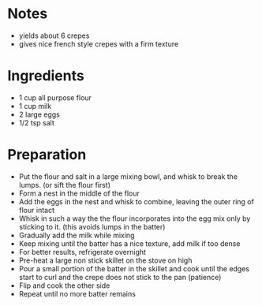 # Notes
- yields about 6 crepes
- gives nice french style crepes with a firm texture


# Ingredients

- 1 cup all purpose flour
- 1 cup milk
- 2 large eggs
- 1/2 tsp salt


# Preparation

- Put the flour and salt in a large mixing bowl, and whisk to break the lumps.
	(or sift the flour first)
- Form a nest in the middle of the flour
- Add the eggs in the nest and whisk to combine, leaving the outer ring of flour intact
- Whisk in such a way the the flour incorporates into the egg mix only by sticking to it.
	(this avoids lumps in the batter)
- Gradually add the milk while mixing
- Keep mixing until the batter has a nice texture, add milk if too dense
- For better results, refrigerate overnight
- Pre-heat a large non stick skillet on the stove on high
- Pour a small portion of the batter in the skillet and cook until the edges start to curl
	and the crepe does not stick to the pan (patience)
- Flip and cook the other side
- Repeat until no more batter remains

